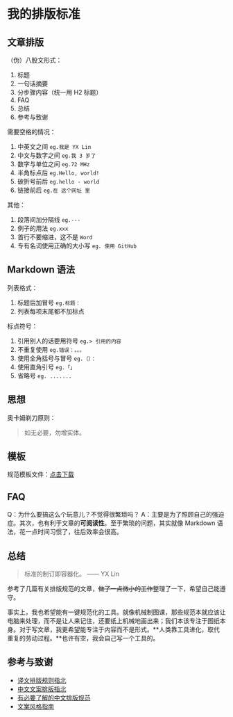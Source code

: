 # 我的排版标准



## 文章排版

（伪）八股文形式：

1. 标题
2. 一句话摘要
3. 分步骤内容（统一用 H2 标题）
4. FAQ
5. 总结
6. 参考与致谢

需要空格的情况：

1. 中英文之间 `eg.我是 YX Lin`
2. 中文与数字之间 `eg.我 3 岁了`
3. 数字与单位之间 `eg.72 MHz`
4. 半角标点后 `eg.Hello, world!`
5. 破折号前后 `eg.hello - world`
6. 链接前后 `eg.在 这个网址 里`

其他：

1. 段落间加分隔线 `eg.---`
2. 例子的用法 `eg.xxx`
3. 首行不要缩进，这不是 `Word`
4. 专有名词使用正确的大小写 `eg. 使用 GitHub`

## Markdown 语法

列表格式：

1. 标题后加冒号 `eg.标题：`
2. 列表每项末尾都不加标点

标点符号：

1. 引用别人的话要用符号 `eg.> 引用的内容`
2. 不重复使用 `eg.错误：。。。`
3. 使用全角括号与冒号 `eg.（）：`
4. 使用直角引号 `eg.「」`
5. 省略号 `eg. .......`

## 思想

奥卡姆剃刀原则：

> 如无必要，勿增实体。

## 模板

规范模板文件：[点击下载](https://yxrct-1253965369.cos.ap-guangzhou.myqcloud.com/files/%E8%A7%84%E8%8C%83%E6%A8%A1%E6%9D%BF.md)

## FAQ

Q：为什么要搞这么个玩意儿？不觉得很繁琐吗？ A：主要是为了照顾自己的强迫症。其次，也有利于文章的**可阅读性**。至于繁琐的问题，其实就像 Markdown 语法，花一点时间习惯了，往后效率会很高。

## 总结

> 标准的制订即容器化。 —— YX Lin

参考了几篇有关排版规范的文章，~~做了一点微小的工作~~整理了一下，希望自己能遵守。

事实上，我也希望能有一键规范化的工具。就像机械制图课，那些规范本就应该让电脑来处理，而不是让人来记住，还要纸上机械地画出来；我们本该专注于图纸本身。对于写文章，我更希望能专注于内容而不是形式。**人类靠工具进化，取代重复的劳动过程。**也许有空，我会自己写一个工具的。

## 参考与致谢

* [译文排版规则指北](https://github.com/xitu/gold-miner/wiki/%E8%AF%91%E6%96%87%E6%8E%92%E7%89%88%E8%A7%84%E5%88%99%E6%8C%87%E5%8C%97)
* [中文文案排版指北](https://github.com/mzlogin/chinese-copywriting-guidelines)
* [有必要了解的中文排版规范](https://www.jianshu.com/p/fe97e3f2cda9)
* [文案风格指南](https://open.leancloud.cn/copywriting-style-guide/)

